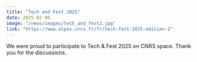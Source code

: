 ```yaml
---
title: "Tech and Fest 2025"
date: 2025-02-06
image: "/news/images/tech_and_fest2.jpg"
link: "https://www.alpes.cnrs.fr/fr/tech-fest-2025-edition-2"
---
```


We were proud to participate to Tech & Fest 2025 on CNRS space. Thank you for the discussions.
